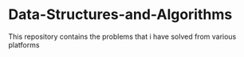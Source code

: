 # Data-Structures-and-Algorithms
This repository contains the problems that i have solved from various platforms
